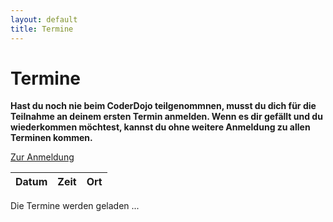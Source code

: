 ```yaml
---
layout: default
title: Termine
---
```


# Termine

**Hast du noch nie beim CoderDojo teilgenommnen, musst du dich für die Teilnahme an deinem ersten Termin anmelden. Wenn es dir gefällt und du wiederkommen möchtest, kannst du ohne weitere Anmeldung zu allen Terminen kommen.**

<p class="text-center"><a class="btn btn-material-luzern-blue" href="/anmeldung.html">Zur Anmeldung</a></p>

<table class="table" id="eventsTable">
	<thead>
		<tr>
			<th>Datum</th>
			<th>Zeit</th>
			<th>Ort</th>
		</tr>
	</thead>
	<tbody>
	</tbody>
</table>

<p class="loadingText">Die Termine werden geladen ...</p>

<script language="javascript">
	Date.prototype.addDays = function(days) {
		var dat = new Date(this.valueOf());
		dat.setDate(dat.getDate() + days);
		return dat;
	}
	var eventsTable = $("#eventsTable");


	$.get("https://www.googleapis.com/calendar/v3/calendars/coderdojo.luzern@gmail.com/events?key=AIzaSyDuL2gUksesWq33UDNoACL4mdyjQcsS6vk", function(data) {

		//Compare dates
		const comp = (a, b) => new Date(a.start.dateTime || a.start.date).getTime() - new Date(b.start.dateTime || b.start.date).getTime();

		data.items.sort(comp).forEach(function(event) {
			var row = "";

			var dateStart = moment(new Date(event.start.dateTime));
			var dateEnd = moment(new Date(event.end.dateTime));

			row += "<tr>";
			row += "<td>" + dateStart.format("dddd, Do MMM YYYY") + "</td>";
			row += "<td>" + dateStart.format("H:mm") + " - " + dateEnd.format("H:mm") +"</td>";
			row += "<td>";

			if (event.location) {
				row += event.location;
			} else {
					row += "<a href=\"https://www.google.com/maps/place/bbv+Software+Services+AG/@47.0638419,8.3090783,17z/data=!3m1!4b1!4m5!3m4!1s0x0:0x67769a64439d9bad!8m2!3d47.0638419!4d8.311267\" target=\"_blank\">bbv Software Services AG</a>, 2. Stock, Blumenrain 10, 6002 Luzern";
			}
			row += "</td>";
			row += "</tr>";
			eventsTable.append(row);
		});

		$(".loadingText").hide();
	});
</script>
